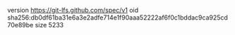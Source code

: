version https://git-lfs.github.com/spec/v1
oid sha256:db0df61ba31e6a3e2adfe714e1f90aaa52222af6f0c1bddac9ca925cd70e89be
size 5233
